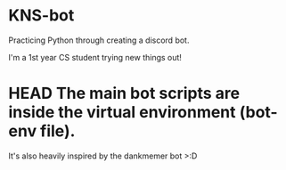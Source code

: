 # KNS-bot
Practicing Python through creating a discord bot.

I'm a 1st year CS student trying new things out! 

HEAD
The main bot scripts are inside the virtual environment (bot-env file).
=======
It's also heavily inspired by the dankmemer bot >:D

